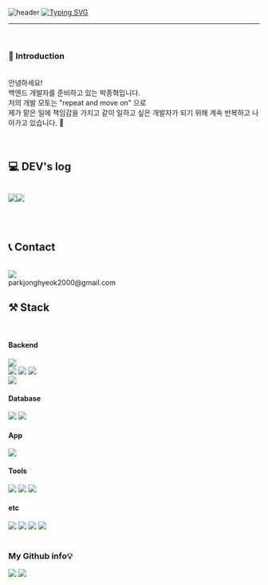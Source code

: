 

![header](https://capsule-render.vercel.app/api?type=waving&color=6994CDEE&text=&animation=twinkling&height=80)
[![Typing SVG](https://readme-typing-svg.demolab.com?font=Alkatra&weight=500&size=45&duration=3500&pause=3&color=auto&center=false&vCenter=false&multiline=true&repeat=true&width=900&height=100&lines=Welcome+to+ppark-jjong+GitHub!👋)](https://git.io/typing-svg)
 
<div align="left">

-------
<br>


### 👋 Introduction 
<br>
안녕하세요!<br>
백엔드 개발자를 준비하고 있는 박종혁입니다.<br>
저의 개발 모토는  "repeat and move on" 으로 <br>
제가 맡은 일에 책임감을 가지고 같이 일하고 싶은 개발자가 되기 위해 계속 반복하고 나아가고 있습니다. 🌱 <br>

<br>
<br>


## 💻 DEV's log 
<br>
<div style="display:flex; flex-direction:row;">
    <a href="https://www.notion.so/cfc284333de941b2bd4be01d571ba32f?pvs=4">
    <img src="https://img.shields.io/badge/Portfolio-FFC0CB?style=for-the-badge"> 
    </a>
    <a href="https://pp-jjong.tistory.com/">
        <img src="https://img.shields.io/badge/Tistory-000000?style=for-the-badge&logo=Tistory&logoColor=dark"> 
    </a>
  
</div>

<br><br>


## 📞 Contact
<br>
<a href="mailto:parkjonghyeok2000@gmail.com">
  <img src="https://img.shields.io/badge/Gmail-EA4335?style=for-the-badge&logo=Gmail&logoColor=white"> 
</a>

<br>
 parkjonghyeok2000@gmail.com
<br>
 
## ⚒️ Stack 
<br>

#### Backend
<img src="https://img.shields.io/badge/JAVA-007396?style=for-the-badge&logo=Java&logoColor=white">
<br>
<img src="https://img.shields.io/badge/Spring-6DB33F?style=for-the-badge&logo=Spring&logoColor=white">
<img src="https://img.shields.io/badge/SpringBoot-6DB33F?style=for-the-badge&logo=SpringBoot&logoColor=white">
<img src="https://img.shields.io/badge/Spring Data JPA-6DB33F?style=for-the-badge&logo=Spring Data JPA&logoColor=white">
<br>
<img src="https://img.shields.io/badge/aws-232F3E?style=for-the-badge&logo=Amazon aws&logoColor=white">
<br>

#### Database
<img src="https://img.shields.io/badge/MySQL-4479A1?style=for-the-badge&logo=MySQL&logoColor=white">
<img src="https://img.shields.io/badge/MariaDB-003545?style=for-the-badge&logo=mariaDB&logoColor=white"/>

#### App
<img src="https://img.shields.io/badge/Android Studio-3DDC84?style=for-the-badge&logo=kotlin&logoColor=white"/>
<br>


#### Tools
<img src="https://img.shields.io/badge/Eclipse-2C2255?style=for-the-badge&logo=Eclipse%20IDE&logoColor=white">
<img src="https://img.shields.io/badge/IntelliJ IDEA-00BFFF?style=for-the-badge&logo=IntelliJIDEA%20IDE&logoColor=white">
<img src="https://img.shields.io/badge/VSCode-007ACC?style=for-the-badge&logo=VisualStudioCode&logoColor=white">
<br>

#### etc
<img src="https://img.shields.io/badge/github-181717?style=for-the-badge&logo=github&logoColor=white" >
<img src="https://img.shields.io/badge/JavaScript-F7DF1E?style=for-the-badge&logo=JavaScript&logoColor=white">
<img src="https://img.shields.io/badge/HTML5-E34F26?style=for-the-badge&logo=HTML5&logoColor=white">
<img src="https://img.shields.io/badge/CSS3-1572B6?style=for-the-badge&logo=CSS3&logoColor=white">

<br>
<br>


### My Github info💡
<img src="https://github-readme-stats.vercel.app/api/top-langs/?username=ppark-jjong&layout=compact&theme=dark">
<img src = "https://github-readme-stats.vercel.app/api?username=ppark-jjong&show_icons=true&hide=contribs,prs&cache_seconds=86400&theme=dark">
